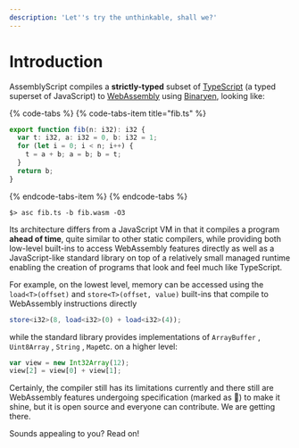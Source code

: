 ```yaml
---
description: 'Let''s try the unthinkable, shall we?'
---
```


# Introduction

AssemblyScript compiles a **strictly-typed** subset of [TypeScript](https://www.typescriptlang.org) \(a typed superset of JavaScript\) to [WebAssembly](https://webassembly.org) using [Binaryen](https://github.com/WebAssembly/binaryen), looking like:

{% code-tabs %}
{% code-tabs-item title="fib.ts" %}
```typescript
export function fib(n: i32): i32 {
  var t: i32, a: i32 = 0, b: i32 = 1;
  for (let i = 0; i < n; i++) {
    t = a + b; a = b; b = t;
  }
  return b;
}
```
{% endcode-tabs-item %}
{% endcode-tabs %}

```text
$> asc fib.ts -b fib.wasm -O3
```

Its architecture differs from a JavaScript VM in that it compiles a program **ahead of time**, quite similar to other static compilers, while providing both low-level built-ins to access WebAssembly features directly as well as a JavaScript-like standard library on top of a relatively small managed runtime enabling the creation of programs that look and feel much like TypeScript.

For example, on the lowest level, memory can be accessed using the `load<T>(offset)` and `store<T>(offset, value)` built-ins that compile to WebAssembly instructions directly

```typescript
store<i32>(8, load<i32>(0) + load<i32>(4));
```

while the standard library provides implementations of `ArrayBuffer` , `Uint8Array` , `String` , `Map`etc. on a higher level:

```typescript
var view = new Int32Array(12);
view[2] = view[0] + view[1];
```

Certainly, the compiler still has its limitations currently and there still are WebAssembly features undergoing specification \(marked as 🦄\) to make it shine, but it is open source and everyone can contribute. We are getting there.

Sounds appealing to you? Read on!

